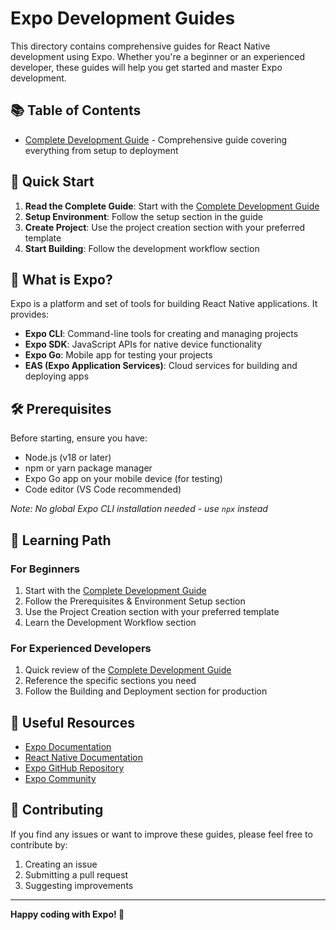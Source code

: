 # Expo Development Guides

This directory contains comprehensive guides for React Native development using Expo. Whether you're a beginner or an experienced developer, these guides will help you get started and master Expo development.

## 📚 Table of Contents

- [Complete Development Guide](./complete-guide.md) - Comprehensive guide covering everything from setup to deployment

## 🚀 Quick Start

1. **Read the Complete Guide**: Start with the [Complete Development Guide](./complete-guide.md)
2. **Setup Environment**: Follow the setup section in the guide
3. **Create Project**: Use the project creation section with your preferred template
4. **Start Building**: Follow the development workflow section

## 📱 What is Expo?

Expo is a platform and set of tools for building React Native applications. It provides:

- **Expo CLI**: Command-line tools for creating and managing projects
- **Expo SDK**: JavaScript APIs for native device functionality
- **Expo Go**: Mobile app for testing your projects
- **EAS (Expo Application Services)**: Cloud services for building and deploying apps

## 🛠️ Prerequisites

Before starting, ensure you have:

- Node.js (v18 or later)
- npm or yarn package manager
- Expo Go app on your mobile device (for testing)
- Code editor (VS Code recommended)

_Note: No global Expo CLI installation needed - use `npx` instead_

## 📖 Learning Path

### For Beginners

1. Start with the [Complete Development Guide](./complete-guide.md)
2. Follow the Prerequisites & Environment Setup section
3. Use the Project Creation section with your preferred template
4. Learn the Development Workflow section

### For Experienced Developers

1. Quick review of the [Complete Development Guide](./complete-guide.md)
2. Reference the specific sections you need
3. Follow the Building and Deployment section for production

## 🔗 Useful Resources

- [Expo Documentation](https://docs.expo.dev/)
- [React Native Documentation](https://reactnative.dev/)
- [Expo GitHub Repository](https://github.com/expo/expo)
- [Expo Community](https://forums.expo.dev/)

## 📝 Contributing

If you find any issues or want to improve these guides, please feel free to contribute by:

1. Creating an issue
2. Submitting a pull request
3. Suggesting improvements

---

**Happy coding with Expo! 🎉**
